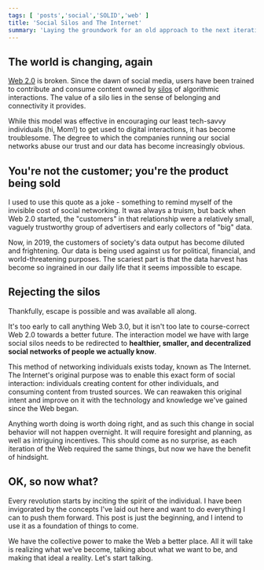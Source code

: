 ```yaml
---
tags: [ 'posts','social','SOLID','web' ]
title: 'Social Silos and The Internet' 
summary: 'Laying the groundwork for an old approach to the next iteration of our social web'
---
```

## The world is changing, again

[Web 2.0](https://en.wikipedia.org/wiki/Web_2.0) is broken.  Since the dawn of social media, users have been trained to contribute and consume content owned by [silos](https://indieweb.org/silo) of algorithmic interactions.  The value of a silo lies in the sense of belonging and connectivity it provides. 

While this model was effective in encouraging our least tech-savvy individuals (hi, Mom!) to get used to digital interactions, it has become troublesome.  The degree to which the companies running our social networks abuse our trust and our data has become increasingly obvious.

## You're not the customer; you're the product being sold

I used to use this quote as a joke - something to remind myself of the invisible cost of social networking.  It was always a truism, but back when Web 2.0 started, the "customers" in that relationship were a relatively small, vaguely trustworthy group of advertisers and early collectors of "big" data.  

Now, in 2019, the customers of society's data output has become diluted and frightening.  Our data is being used against us for political, financial, and world-threatening purposes.  The scariest part is that the data harvest has become so ingrained in our daily life that it seems impossible to escape.

## Rejecting the silos

Thankfully, escape is possible and was available all along.

It's too early to call anything Web 3.0, but it isn't too late to course-correct Web 2.0 towards a better future.  The interaction model we have with large social silos needs to be redirected to **healthier, smaller, and decentralized social networks of people we actually know**.  

This method of networking individuals exists today, known as The Internet.  The Internet's original purpose was to enable this exact form of social interaction: individuals creating content for other individuals, and consuming content from trusted sources.  We can reawaken this original intent and improve on it with the technology and knowledge we've gained since the Web began.

Anything worth doing is worth doing right, and as such this change in social behavior will not happen overnight.  It will require foresight and planning, as well as intriguing incentives.   This should come as no surprise, as each iteration of the Web required the same things, but now we have the benefit of hindsight.

## OK, so now what?

Every revolution starts by inciting the spirit of the individual.  I have been invigorated by the concepts I've laid out here and want to do everything I can to push them forward.  This post is just the beginning, and I intend to use it as a foundation of things to come. 

We have the collective power to make the Web a better place.  All it will take is realizing what we've become, talking about what we want to be, and making that ideal a reality.  Let's start talking. 
